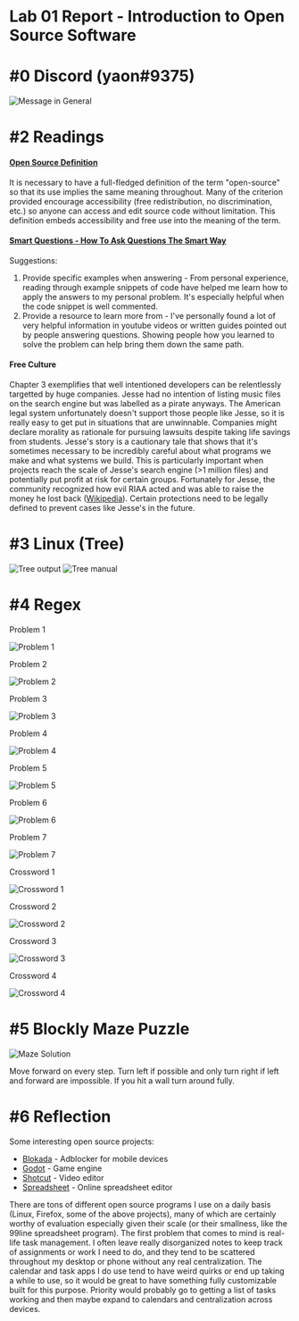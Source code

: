 # Lab 01 Report - Introduction to Open Source Software

# #0 Discord (yaon#9375)
![Message in General](https://media.discordapp.net/attachments/221060219243855872/805591579829075978/unknown.png)

# #2 Readings
#### [Open Source Definition](https://opensource.org/osd)
It is necessary to have a full-fledged definition of the term "open-source" so that its use implies the same meaning throughout. Many of the criterion provided encourage accessibility (free redistribution, no discrimination, etc.) so anyone can access and edit source code without limitation. This definition embeds accessibility and free use into the meaning of the term.

#### [Smart Questions - How To Ask Questions The Smart Way](http://www.catb.org/esr/faqs/smart-questions.html)
Suggestions:
1. Provide specific examples when answering - From personal experience, reading through example snippets of code have helped me learn how to apply the answers to my personal problem. It's especially helpful when the code snippet is well commented.
2. Provide a resource to learn more from - I've personally found a lot of very helpful information in youtube videos or written guides pointed out by people answering questions. Showing people how you learned to solve the problem can help bring them down the same path.

#### Free Culture
Chapter 3 exemplifies that well intentioned developers can be relentlessly targetted by huge companies. Jesse had no intention of listing music files on the search engine but was labelled as a pirate anyways. The American legal system unfortunately doesn't support those people like Jesse, so it is really easy to get put in situations that are unwinnable. Companies might declare morality as rationale for pursuing lawsuits despite taking life savings from students. Jesse's story is a cautionary tale that shows that it's sometimes necessary to be incredibly careful about what programs we make and what systems we build. This is particularly important when projects reach the scale of Jesse's search engine (>1 million files) and potentially put profit at risk for certain groups. Fortunately for Jesse, the community recognized how evil RIAA acted and was able to raise the money he lost back ([Wikipedia](https://en.wikipedia.org/wiki/Phynd)). Certain protections need to be legally defined to prevent cases like Jesse's in the future.

# #3 Linux (Tree)
![Tree output](https://media.discordapp.net/attachments/221060219243855872/804777656112906260/unknown.png)
![Tree manual](https://media.discordapp.net/attachments/221060219243855872/805590710970613770/unknown.png)

# #4 Regex
Problem 1

![Problem 1](https://media.discordapp.net/attachments/221060219243855872/804780703740985384/unknown.png)

Problem 2

![Problem 2](https://media.discordapp.net/attachments/221060219243855872/804781405074489364/unknown.png)

Problem 3

![Problem 3](https://media.discordapp.net/attachments/221060219243855872/804782188297584700/unknown.png)

Problem 4

![Problem 4](https://media.discordapp.net/attachments/221060219243855872/804782951660257280/unknown.png)

Problem 5

![Problem 5](https://media.discordapp.net/attachments/221060219243855872/804784099193257994/unknown.png)

Problem 6

![Problem 6](https://media.discordapp.net/attachments/221060219243855872/804784921658785792/unknown.png)

Problem 7

![Problem 7](https://media.discordapp.net/attachments/221060219243855872/804786093047152640/unknown.png)

Crossword 1

![Crossword 1](https://media.discordapp.net/attachments/221060219243855872/804787938952347698/unknown.png)

Crossword 2

![Crossword 2](https://media.discordapp.net/attachments/221060219243855872/804788114974703644/unknown.png)

Crossword 3

![Crossword 3](https://media.discordapp.net/attachments/221060219243855872/804788373339635762/unknown.png)

Crossword 4

![Crossword 4](https://media.discordapp.net/attachments/221060219243855872/804789322607624292/unknown.png)

# #5 Blockly Maze Puzzle
![Maze Solution](https://media.discordapp.net/attachments/221060219243855872/804792573788553307/unknown.png)

Move forward on every step. Turn left if possible and only turn right if left and forward are impossible. If you hit a wall turn around fully.

# #6 Reflection
Some interesting open source projects:
* [Blokada](https://github.com/blokadaorg/blokada) - Adblocker for mobile devices
* [Godot](https://github.com/godotengine/godot) - Game engine
* [Shotcut](https://github.com/mltframework/shotcut) - Video editor
* [Spreadsheet](https://github.com/audreyt/500lines/tree/master/spreadsheet) - Online spreadsheet editor

There are tons of different open source programs I use on a daily basis (Linux, Firefox, some of the above projects), many of which are certainly worthy of evaluation especially given their scale (or their smallness, like the 99line spreadsheet program).
The first problem that comes to mind is real-life task management. I often leave really disorganized notes to keep track of assignments or work I need to do, and they tend to be scattered throughout my desktop or phone without any real centralization. The calendar and task apps I do use tend to have weird quirks or end up taking a while to use, so it would be great to have something fully customizable built for this purpose.
Priority would probably go to getting a list of tasks working and then maybe expand to calendars and centralization across devices.
